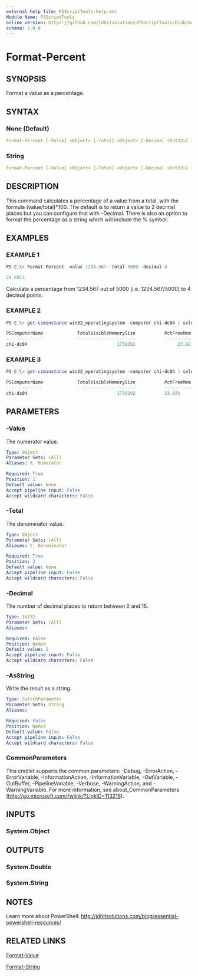 ```yaml
---
external help file: PSScriptTools-help.xml
Module Name: PSScriptTools
online version: https://github.com/jdhitsolutions/PSScriptTools/blob/master/docs/Format-Percent.md 
schema: 2.0.0
---
```


# Format-Percent

## SYNOPSIS

Format a value as a percentage.

## SYNTAX

### None (Default)

```yaml
Format-Percent [-Value] <Object> [-Total] <Object> [-Decimal <Int32>] [<CommonParameters>]
```

### String

```yaml
Format-Percent [-Value] <Object> [-Total] <Object> [-Decimal <Int32>] [-AsString] [<CommonParameters>]
```

## DESCRIPTION

This command calculates a percentage of a value from a total, with the formula (value/total)*100. The default is to return a value to 2 decimal places but you can configure that with -Decimal. There is also an option to format the percentage as a string which will include the % symbol.

## EXAMPLES

### EXAMPLE 1

```powershell
PS C:\> Format-Percent -value 1234.567 -total 5000 -decimal 4

24.6913
```

Calculate a percentage from 1234.567 out of 5000 (i.e. 1234.567/5000) to 4 decimal points.

### EXAMPLE 2

```powershell
PS C:\> get-ciminstance win32_operatingsystem -computer chi-dc04 | select PSComputername,TotalVisibleMemorySize,@{Name="PctFreeMem";Expression={ Format-Percent $_.FreePhysicalMemory $_.TotalVisibleMemorySize}}

PSComputerName             TotalVisibleMemorySize           PctFreeMem
--------------             ----------------------           ----------
chi-dc04                                  1738292                23.92
```

### EXAMPLE 3

```powershell
PS C:\> get-ciminstance win32_operatingsystem -computer chi-dc04 | select PSComputername,TotalVisibleMemorySize,@{Name="PctFreeMem";Expression={ Format-Percent $_.FreePhysicalMemory $_.TotalVisibleMemorySize -asString}}

PSComputerName             TotalVisibleMemorySize           PctFreeMem
--------------             ----------------------           ----------
chi-dc04                                  1738292           23.92%
```

## PARAMETERS

### -Value

The numerator value.

```yaml
Type: Object
Parameter Sets: (All)
Aliases: X, Numerator

Required: True
Position: 1
Default value: None
Accept pipeline input: False
Accept wildcard characters: False
```

### -Total

The denominator value.

```yaml
Type: Object
Parameter Sets: (All)
Aliases: Y, Denominator

Required: True
Position: 2
Default value: None
Accept pipeline input: False
Accept wildcard characters: False
```

### -Decimal

The number of decimal places to return between 0 and 15.

```yaml
Type: Int32
Parameter Sets: (All)
Aliases:

Required: False
Position: Named
Default value: 2
Accept pipeline input: False
Accept wildcard characters: False
```

### -AsString

Write the result as a string.

```yaml
Type: SwitchParameter
Parameter Sets: String
Aliases:

Required: False
Position: Named
Default value: False
Accept pipeline input: False
Accept wildcard characters: False
```

### CommonParameters

This cmdlet supports the common parameters: -Debug, -ErrorAction, -ErrorVariable, -InformationAction, -InformationVariable, -OutVariable, -OutBuffer, -PipelineVariable, -Verbose, -WarningAction, and -WarningVariable. For more information, see about_CommonParameters (http://go.microsoft.com/fwlink/?LinkID=113216).

## INPUTS

### System.Object

## OUTPUTS

### System.Double

### System.String

## NOTES

Learn more about PowerShell: http://jdhitsolutions.com/blog/essential-powershell-resources/

## RELATED LINKS

[Format-Value](./Format-Value.md)

[Format-String](./Format-String.md)
